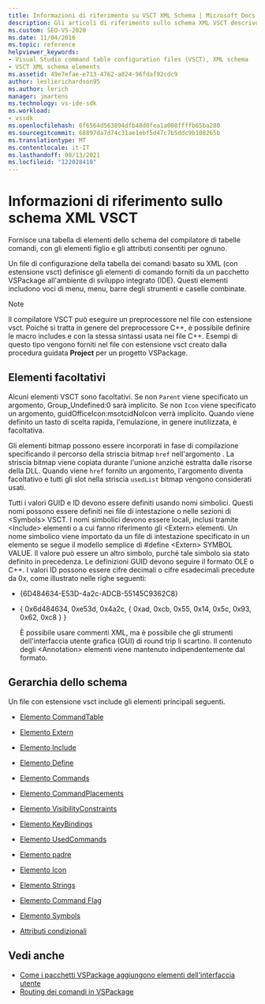 ```yaml
---
title: Informazioni di riferimento su VSCT XML Schema | Microsoft Docs
description: Gli articoli di riferimento sullo schema XML VSCT descrivono gli elementi dello schema del compilatore di tabelle comandi, con gli elementi figlio e gli attributi consentiti per ognuno.
ms.custom: SEO-VS-2020
ms.date: 11/04/2016
ms.topic: reference
helpviewer_keywords:
- Visual Studio command table configuration files (VSCT), XML schema
- VSCT XML schema elements
ms.assetid: 49e7efae-e713-4762-a824-96fdaf92cdc9
author: leslierichardson95
ms.author: lerich
manager: jmartens
ms.technology: vs-ide-sdk
ms.workload:
- vssdk
ms.openlocfilehash: 6f6564d563894dfb48d0fea1a008ffffb65ba280
ms.sourcegitcommit: 68897da7d74c31ae1ebf5d47c7b5ddc9b108265b
ms.translationtype: MT
ms.contentlocale: it-IT
ms.lasthandoff: 08/13/2021
ms.locfileid: "122028410"
---
```

# <a name="vsct-xml-schema-reference"></a>Informazioni di riferimento sullo schema XML VSCT
Fornisce una tabella di elementi dello schema del compilatore di tabelle comandi, con gli elementi figlio e gli attributi consentiti per ognuno.

 Un file di configurazione della tabella dei comandi basato su XML (con estensione vsct) definisce gli elementi di comando forniti da un pacchetto VSPackage all'ambiente di sviluppo integrato (IDE). Questi elementi includono voci di menu, menu, barre degli strumenti e caselle combinate.

> [!NOTE]
> Il compilatore VSCT può eseguire un preprocessore nel file con estensione vsct. Poiché si tratta in genere del preprocessore C++, è possibile definire le macro includes e con la stessa sintassi usata nei file C++. Esempi di questo tipo vengono forniti nel file con estensione vsct creato dalla procedura guidata **Project** per un progetto VSPackage.

## <a name="optional-elements"></a>Elementi facoltativi
 Alcuni elementi VSCT sono facoltativi. Se non `Parent` viene specificato un argomento, Group_Undefined:0 sarà implicito. Se non `Icon` viene specificato un argomento, guidOfficeIcon:msotcidNoIcon verrà implicito. Quando viene definito un tasto di scelta rapida, l'emulazione, in genere inutilizzata, è facoltativa.

 Gli elementi bitmap possono essere incorporati in fase di compilazione specificando il percorso della striscia bitmap `href` nell'argomento . La striscia bitmap viene copiata durante l'unione anziché estratta dalle risorse della DLL. Quando viene `href` fornito un argomento, l'argomento diventa facoltativo e tutti gli slot nella striscia `usedList` bitmap vengono considerati usati.

 Tutti i valori GUID e ID devono essere definiti usando nomi simbolici. Questi nomi possono essere definiti nei file di intestazione o nelle sezioni di \<Symbols> VSCT. I nomi simbolici devono essere locali, inclusi tramite \<Include> elementi o a cui fanno riferimento gli \<Extern> elementi. Un nome simbolico viene importato da un file di intestazione specificato in un elemento se segue il modello semplice di #define \<Extern> SYMBOL VALUE. Il valore può essere un altro simbolo, purché tale simbolo sia stato definito in precedenza. Le definizioni GUID devono seguire il formato OLE o C++. I valori ID possono essere cifre decimali o cifre esadecimali precedute da 0x, come illustrato nelle righe seguenti:

- {6D484634-E53D-4a2c-ADCB-55145C9362C8}

- { 0x6d484634, 0xe53d, 0x4a2c, { 0xad, 0xcb, 0x55, 0x14, 0x5c, 0x93, 0x62, 0xc8 } }

  È possibile usare commenti XML, ma è possibile che gli strumenti dell'interfaccia utente grafica (GUI) di round trip li scartino. Il contenuto degli \<Annotation> elementi viene mantenuto indipendentemente dal formato.

## <a name="schema-hierarchy"></a>Gerarchia dello schema
 Un file con estensione vsct include gli elementi principali seguenti.

- [Elemento CommandTable](../extensibility/commandtable-element.md)

- [Elemento Extern](../extensibility/extern-element.md)

- [Elemento Include](../extensibility/include-element.md)

- [Elemento Define](../extensibility/define-element.md)

- [Elemento Commands](../extensibility/commands-element.md)

- [Elemento CommandPlacements](../extensibility/commandplacements-element.md)

- [Elemento VisibilityConstraints](../extensibility/visibilityconstraints-element.md)

- [Elemento KeyBindings](../extensibility/keybindings-element.md)

- [Elemento UsedCommands](../extensibility/usedcommands-element.md)

- [Elemento padre](../extensibility/parent-element.md)

- [Elemento Icon](../extensibility/icon-element.md)

- [Elemento Strings](../extensibility/strings-element.md)

- [Elemento Command Flag](../extensibility/command-flag-element.md)

- [Elemento Symbols](../extensibility/symbols-element.md)

- [Attributi condizionali](../extensibility/vsct-xml-schema-conditional-attributes.md)

## <a name="see-also"></a>Vedi anche
- [Come i pacchetti VSPackage aggiungono elementi dell'interfaccia utente](../extensibility/internals/how-vspackages-add-user-interface-elements.md)
- [Routing dei comandi in VSPackage](../extensibility/internals/command-routing-in-vspackages.md)
